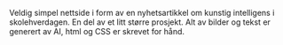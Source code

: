 Veldig simpel nettside i form av en nyhetsartikkel om kunstig intelligens i skolehverdagen. En del av et litt større prosjekt. Alt av bilder og tekst er generert av AI, html og CSS er skrevet for hånd. 
